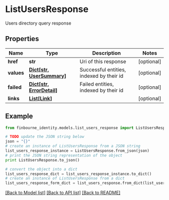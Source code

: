 # ListUsersResponse

Users directory query response

## Properties
Name | Type | Description | Notes
------------ | ------------- | ------------- | -------------
**href** | **str** | Uri of this response | [optional] 
**values** | [**Dict[str, UserSummary]**](UserSummary.md) | Successful entities, indexed by their id | [optional] 
**failed** | [**Dict[str, ErrorDetail]**](ErrorDetail.md) | Failed entities, indexed by their id | [optional] 
**links** | [**List[Link]**](Link.md) |  | [optional] 

## Example

```python
from finbourne_identity.models.list_users_response import ListUsersResponse

# TODO update the JSON string below
json = "{}"
# create an instance of ListUsersResponse from a JSON string
list_users_response_instance = ListUsersResponse.from_json(json)
# print the JSON string representation of the object
print ListUsersResponse.to_json()

# convert the object into a dict
list_users_response_dict = list_users_response_instance.to_dict()
# create an instance of ListUsersResponse from a dict
list_users_response_form_dict = list_users_response.from_dict(list_users_response_dict)
```
[[Back to Model list]](../README.md#documentation-for-models) [[Back to API list]](../README.md#documentation-for-api-endpoints) [[Back to README]](../README.md)


